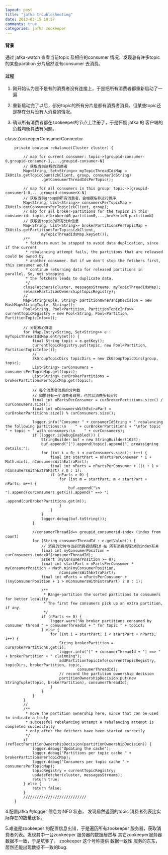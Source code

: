 ```yaml
---
layout: post
title: "jafka troubleshooting"
date: 2013-03-15 10:57
comments: true
categories: jafka zookeeper
---
```


#### 背景

通过 jafka-watch 查看当前topic 及相应的consumer 情况，发现总有许多topic的某些partition 分片居然没有consumer 去消费。

#### 过程

1. 刚开始认为是不是有的消费者没有连接上，于是把所有消费者都重新启动了一遍

2. 重新启动完了以后，部分topic的所有分片是都有消费者消费，但某些topic还是存在分片没有人消费的情况。

3. 确认所有消费者都在zookeeper的节点上注册了，于是怀疑 jafka 的 客户端的负载均衡算法有问题。


class:ZookeeperConsumerConnector

        private boolean rebalance(Cluster cluster) {

            // map for current consumer: topic->[groupid-consumer-0,groupid-consumer-1,...,groupid-consumer-N]
			// 获取当前进程的消费者
            Map<String, Set<String>> myTopicThreadIdsMap = ZkUtils.getTopicCount(zkClient, group, consumerIdString)
                    .getConsumerThreadIdsPerTopic();

            // map for all consumers in this group: topic->[groupid-consumer1-0,...,groupid-consumerX-N]
			// 获取当前group的所有消费者，会根据名称进行排序
            Map<String, List<String>> consumersPerTopicMap = ZkUtils.getConsumersPerTopic(zkClient, group);
            // map for all broker-partitions for the topics in this consumerid: topic->[brokerid0-partition0,...,brokeridN-partitionN]
			// 获取该topic的所有分片信息
            Map<String, List<String>> brokerPartitionsPerTopicMap = ZkUtils.getPartitionsForTopics(zkClient,
                    myTopicThreadIdsMap.keySet());
            /**
             * fetchers must be stopped to avoid data duplication, since if the current
             * rebalancing attempt fails, the partitions that are released could be owned by
             * another consumer. But if we don't stop the fetchers first, this consumer would
             * continue returning data for released partitions in parallel. So, not stopping
             * the fetchers leads to duplicate data.
             */
            closeFetchers(cluster, messagesStreams, myTopicThreadIdsMap);
            releasePartitionOwnership(topicRegistry);
            //
            Map<StringTuple, String> partitionOwnershipDecision = new HashMap<StringTuple, String>();
            Pool<String, Pool<Partition, PartitionTopicInfo>> currentTopicRegistry = new Pool<String, Pool<Partition, PartitionTopicInfo>>();

			// 分配核心算法
            for (Map.Entry<String, Set<String>> e : myTopicThreadIdsMap.entrySet()) {
                final String topic = e.getKey();
                currentTopicRegistry.put(topic, new Pool<Partition, PartitionTopicInfo>());
                //
                ZkGroupTopicDirs topicDirs = new ZkGroupTopicDirs(group, topic);
                List<String> curConsumers = consumersPerTopicMap.get(topic);
                List<String> curBrokerPartitions = brokerPartitionsPerTopicMap.get(topic);

				// 每个消费者消费的分片数
				// 如果只有一个消费者线程，也可以消费所有分片
                final int nPartsPerConsumer = curBrokerPartitions.size() / curConsumers.size();
                final int nConsumersWithExtraPart = curBrokerPartitions.size() % curConsumers.size();

                logger.info("Consumer " + consumerIdString + " rebalancing the following partitions:\n    " + curBrokerPartitions + "\nfor topic " + topic + " with consumers:\n    " + curConsumers);
                if (logger.isDebugEnabled()) {
                    StringBuilder buf = new StringBuilder(1024);
                    buf.append("[").append(topic).append("] preassigning details:");
                    for (int i = 0; i < curConsumers.size(); i++) {
                        final int startPart = nPartsPerConsumer * i + Math.min(i, nConsumersWithExtraPart);
                        final int nParts = nPartsPerConsumer + ((i + 1 > nConsumersWithExtraPart) ? 0 : 1);
                        if (nParts > 0) {
                            for (int m = startPart; m < startPart + nParts; m++) {
                                buf.append("\n    ").append(curConsumers.get(i)).append(" ==> ")
                                        .append(curBrokerPartitions.get(m));
                            }
                        }
                    }
                    logger.debug(buf.toString());
                }

                //consumerThreadId=> groupid_consumerid-index (index from count)
                for (String consumerThreadId : e.getValue()) {
					// 消费的分片与当前消费者线程id 在 所有消费线程id的index有关
                    final int myConsumerPosition = curConsumers.indexOf(consumerThreadId);
                    assert (myConsumerPosition >= 0);
                    final int startPart = nPartsPerConsumer * myConsumerPosition + Math.min(myConsumerPosition,
                            nConsumersWithExtraPart);
                    final int nParts = nPartsPerConsumer + ((myConsumerPosition + 1 > nConsumersWithExtraPart) ? 0 : 1);

                    /**
                     * Range-partition the sorted partitions to consumers for better locality.
                     * The first few consumers pick up an extra partition, if any.
                     */
                    if (nParts <= 0) {
                        logger.warn("No broker partitions consumed by consumer thread " + consumerThreadId + " for topic " + topic);
                    } else {
                        for (int i = startPart; i < startPart + nParts; i++) {
                            String brokerPartition = curBrokerPartitions.get(i);
                            logger.info("[" + consumerThreadId + "] ==> " + brokerPartition + " claimming");
                            addPartitionTopicInfo(currentTopicRegistry, topicDirs, brokerPartition, topic,
                                    consumerThreadId);
                            // record the partition ownership decision
                            partitionOwnershipDecision.put(new StringTuple(topic, brokerPartition), consumerThreadId);
                        }
                    }
                }
            }
            //
            /**
             * move the partition ownership here, since that can be used to indicate a truly
             * successful rebalancing attempt A rebalancing attempt is completed successfully
             * only after the fetchers have been started correctly
             */
            if (reflectPartitionOwnershipDecision(partitionOwnershipDecision)) {
                logger.debug("Updating the cache");
                logger.debug("Partitions per topic cache " + brokerPartitionsPerTopicMap);
                logger.debug("Consumers per topic cache " + consumersPerTopicMap);
                topicRegistry = currentTopicRegistry;
                updateFetcher(cluster, messagesStreams);
                return true;
            } else {
                return false;
            }
            ////////////////////////////
        }
 
4.配置jafka 的logger 信息为INFO 状态， 发现居然返回的topic 消费者列表比实际存在的数量还多。

5.难道是zookeeper 的配置信息出错，于是遍历所有zookeeper 服务器，获取消费者列表。发现其中一台zookeeper 服务器的数据居然与 其它zookeeper服务器数据不一致，于是坑爹了。 zookeeper 这个号称提供 数据一致性 服务的东东，居然还能出现数据不一致的bug.

